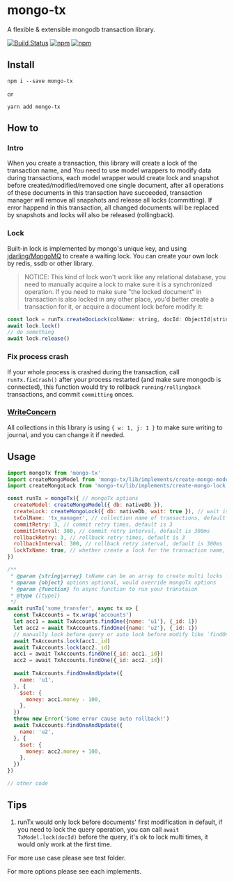 # mongo-tx
A flexible &amp; extensible mongodb transaction library.

[![Build Status](https://travis-ci.org/zaaack/mongo-tx.svg?branch=master)](https://travis-ci.org/zaaack/mongo-tx) [![npm](https://img.shields.io/npm/v/mongo-tx.svg)](https://www.npmjs.com/package/mongo-tx) [![npm](https://img.shields.io/npm/dm/mongo-tx.svg)](https://www.npmjs.com/package/mongo-tx)
## Install

`npm i --save mongo-tx`

or

`yarn add mongo-tx`

## How to

### Intro
When you create a transaction, this library will create a lock of the transaction name, and You need to use model wrappers to modify data during transactions, each model wrapper would create lock and snapshot before created/modified/removed one single document, after all operations of these documents in this transaction have succeeded, transaction manager will remove all snapshots and release all locks (committing). If error happend in this transaction, all changed documents will be replaced by snapshots and locks will also be released (rollingback).

### Lock
Built-in lock is implemented by mongo's unique key, and using [jdarling/MongoMQ](https://github.com/jdarling/MongoMQ) to create a waiting lock. You can create your own lock by redis, ssdb or other library.
> NOTICE: This kind of lock won't work like any relational database, you need to manually acquire a lock to make sure it is a synchronized operation. If you need to make sure "the locked document" in transaction is also locked in any other place, you'd better create a transaction for it, or acquire a document lock before modify it:
```js
const lock = runTx.createDocLock(colName: string, docId: ObjectId|string)
await lock.lock()
// do something
await lock.release()
```

### Fix process crash
If your whole process is crashed during the transaction, call `runTx.fixCrash()` after your process restarted (and make sure mongodb is connected), this function would try to rollback `running/rollingback` transactions, and commit `committing` onces.

### [WriteConcern](https://docs.mongodb.com/manual/reference/write-concern/)
All collections in this library is using `{ w: 1, j: 1 }` to make sure writing to journal, and you can change it if needed.

## Usage
```js
import mongoTx from 'mongo-tx'
import createMongoModel from 'mongo-tx/lib/implements/create-mongo-model'
import createMongoLock from 'mongo-tx/lib/implements/create-mongo-lock'

const runTx = mongoTx({ // mongoTx options
  createModel: createMongoModel({ db: nativeDb }),
  createLock: createMongoLock({ db: nativeDb, wait: true }), // wait is true: wait until current release is release instead of throw an error
  txColName: 'tx_manager', // collection name of transactions, default `tx_manager`
  commitRetry: 3, // commit retry times, default is 3
  commitInterval: 300, // commit retry interval, default is 300ms
  rollbackRetry: 3, // rollback retry times, default is 3
  rollbackInterval: 300, // rollback retry interval, default is 300ms
  lockTxName: true, // whether create a lock for the transaction name, this would cause transactions with the same name runs serially, default is true
})

/**
 * @param {string|array} txName can be an array to create multi locks for txName
 * @param {object} options optional, would override mongoTx options
 * @param {function} fn async function to run your transtaion
 * @type {[type]}
 */
await runTx('some_transfer', async tx => {
  const TxAccounts = tx.wrap('accounts')
  let acc1 = await TxAccounts.findOne({name: 'u1'}, {_id: 1})
  let acc2 = await TxAccounts.findOne({name: 'u2'}, {_id: 1})
  // manually lock before query or auto lock before modify like `findOneAndUpdate`
  await TxAccounts.lock(acc1._id)
  await TxAccounts.lock(acc2._id)
  acc1 = await TxAccounts.findOne({_id: acc1._id})
  acc2 = await TxAccounts.findOne({_id: acc2._id})
  
  await TxAccounts.findOneAndUpdate({
    name: 'u1',
  }, {
    $set: {
      money: acc1.money - 100,
    },
  })
  throw new Error('Some error cause auto rollback!')
  await TxAccounts.findOneAndUpdate({
    name: 'u2',
  }, {
    $set: {
      money: acc2.money + 100,
    },
  })
})

// other code
```

## Tips

1. runTx would only lock before documents' first modification in default, if you need to lock the query operation, you can call `await TxModel.lock(docId)` before the query, it's ok to lock multi times, it would only work at the first time.

For more use case please see test folder.

For more options  please see each implements.
